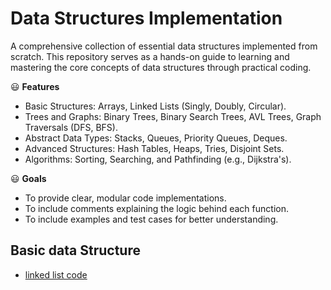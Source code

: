 # Data Structures Implementation

A comprehensive collection of essential data structures implemented from scratch.
This repository serves as a hands-on guide to learning and mastering the core concepts of data structures through practical coding.

:smiley: **Features**

- Basic Structures: Arrays, Linked Lists (Singly, Doubly, Circular).
- Trees and Graphs: Binary Trees, Binary Search Trees, AVL Trees, Graph Traversals (DFS, BFS).
- Abstract Data Types: Stacks, Queues, Priority Queues, Deques.
- Advanced Structures: Hash Tables, Heaps, Tries, Disjoint Sets.
- Algorithms: Sorting, Searching, and Pathfinding (e.g., Dijkstra's).

:smiley: **Goals**
- To provide clear, modular code implementations.
- To include comments explaining the logic behind each function.
- To include examples and test cases for better understanding.

## Basic data Structure
- [linked list code](https://github.com/yosefther/data-structure-implementation/blob/master/linkedList/Program.cs)
